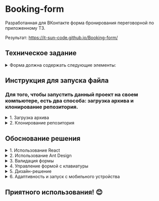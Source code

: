 # Booking-form

Разработанная для ВКонтакте форма бронирования переговорной по приложенному ТЗ.

Результат: https://it-sun-code.github.io/Booking-form/

## Техническое задание

<details>
<summary>Форма должна содержать следующие элементы:</summary>

- выпадающий список с выбором башни (А или Б)
- выпадающий список с выбором этажа (с 3 по 27)
- выпадающий список с выбором переговорки. На каждом этаже 10 переговорок
- выбор даты и интервала времени (в произвольном виде, например выпадающие списки, data-
  picker)
- поле ввода комментария (textarea)
- кнопка "Отправить" (по нажатию - выводить в консоль данные формы в виде json)
- кнопка "Очистить" (по нажатию очищает форму)

Код необходимо писать либо на чистом JavaScript, либо с использованием React.

При выполнении задания можно пользоваться готовыми библиотеками компонентов, в верстке
желательно использовать флексбоксы.

</details>

## Инструкция для запуска файла

### Для того, чтобы запустить данный проект на своем компьютере, есть два способа: загрузка архива и клонирование репозитория.

<details>
<summary>1. Загрузка архива</summary>

1.1 Нажмите кнопку "Code" в верхней части страницы рядом с именем репозитория.

1.2 В выпадающем меню выберите "Download ZIP".

1.3 Архив со всем содержимым репозитория загрузится на ваш компьютер.

1.4 Распакуйте архив.

1.5 После распаковки архива пользователь сможет открыть проект в любом редакторе кода и запустить его на своем компьютере.

1.6 Откройте терминал (командную строку) на вашем компьютере.

1.7 Перейдите в директорию проекта, используя команду cd <путь*к*директории_проекта>.

1.8 Убедитесь, что у вас установлен Node.js и npm (Node Package Manager). Вы можете проверить установку, введя команды node -v и npm -v в терминале. Если они не установлены, вам нужно будет сначала установить их.

1.9 Установите зависимости проекта, выполнив команду yarn install в терминале. Это установит все необходимые пакеты и зависимости, указанные в файле package.json.

1.10 После успешной установки зависимостей запустите проект командой yarn dev или npm run dev. Эта команда запустит процесс разработки и веб-сервер, который будет слушать указанный порт и автоматически перезагружать проект при внесении изменений в исходный код.

1.11 Откройте веб-браузер и перейдите по адресу http://localhost:... (указано в проекте). Вы должны увидеть запущенное приложение.

1.12 Теперь вы успешно запустили проект с помощью команды yarn dev и можете начать работу с ним на своем компьютере.

</details>

<details>
<summary>2. Клонирование репозитория</summary>

2.1 Нажмите кнопку "Code" в верхней части страницы рядом с именем репозитория.

2.2 В выпадающем меню выберите "HTTPS" или "SSH", чтобы скопировать URL-адрес репозитория.

2.3 Откройте терминал на компьютере и перейдите в папку, куда хотите клонировать репозиторий.

2.4 Введите команду git clone и вставьте скопированный URL-адрес репозитория, например: `git clone https://github.com/имя-пользователя/название-репозитория.git`.

2.5 Нажмите "Enter", чтобы начать клонирование репозитория.

2.6 Клонированный репозиторий появится в выбранной папке на компьютере.

2.7 После клонирования репозитория вы сможете открыть проект в любом редакторе кода и запустить его на своем компьютере.

2.8 Инструкция для запуска с помощью yarn dev описана выше.

</details>

## Обоснование решения

<details>
<summary>1. Использование React</summary>

1.1 React является одной из самых популярных библиотек JavaScript для создания пользовательских интерфейсов.

1.2 React предоставляет модульную архитектуру разработки, которая позволяет повторно использовать компоненты и легко комбинировать их для создания сложного интерфейса. Это особенно полезно для небольших приложений, где часто требуется создание нескольких похожих компонентов.

1.3 Быстрое обновление интерфейса: Реакт использует виртуальный DOM (VDOM), который позволяет эффективно обновлять только изменившиеся части интерфейса. Это делает процесс рендеринга и обновления интерфейса очень быстрым, что особенно важно для небольших приложений с небольшим объемом данных.

</details>

<details>
<summary>2. Использование Ant Design</summary>

2.1 Ant Design - это набор готовых компонентов пользовательского интерфейса (UI), разработанный на базе React, который предоставляет разработчикам множество полезных инструментов и функций.

2.2 Ant Design предлагает широкий выбор готовых компонентов, таких как формы, таблицы, навигационные элементы и многое другое. Это позволяет разработчикам быстро создавать качественные пользовательские интерфейсы без необходимости писать компоненты с нуля.

2.3 Однородный стиль обеспечивает единообразный стиль внешнего вида приложения. Все компоненты Ant Design разработаны в соответствии с общими дизайн-принципами и имеют согласованный внешний вид и поведение. Это помогает создавать приятный пользовательский опыт и упрощает работу с интерфейсом для пользователей.

</details>

<details>
<summary>3. Валидация формы</summary>

3.1 Отправить форму пустой нельзя, но поле Комментарии является необязательным на случай, если посетителям не понадобится ничего дополнительного из техники.

3.2 Выбор даты и времени раньше текущих невозможен, чтобы нельзя было забронировать переговорку на Вчера.

3.3 Выбор времени начинается со следующего часа: необходимо подготовить комнату для следующих посетителей, учесть их комментарии по поводу необходимой техники, исключить суету.

3.4 Выбор минут 0, 15, 30, 45: посетители могут забронировать переговорку минимум на 15 минут для очень быстрых совещаний.

3.5 Выбрать переговорку на период 0 часов 0 минут невозможно, например, 15:00-15:00 (это бы привело к ошибке в дальнейшей обработке на сервере) Можно выбрать:

      - 15:00-15:15,

      - 15:00-15:30,

      - 15:00-15:45,

      - 15:00-16:00 И так далее...

3.6 Можно выбрать ночное время на случай, если башни открыты и работают круглосуточно, а у посетителей есть острая необходимость в совещании.

3.7 Кнопка отправить - отправляет значения из формы в консоль в формате json (по техническому заданию) и в LocalStorage. Затем открывается модальное окно с данными(берутся из LocalStorage), чтобы пользователь мог проверить, корректно ли он заполнил форму. По кнопке Спасибо LocalStorage очищается.

3.8 Форма реализована в виде модального окна с использованием React Portal, чтобы рендерить ее вне иерархии компонентов React. Это полезно для модальных окон, поскольку они обычно должны быть размещены на верхнем уровне и не зависеть от положения компонентов на странице.

3.9 Модальное окно - переиспользуемый компонент. Благодаря этому, можно отображать в нем как саму форму, так и другие элементы, например, сообщение об успешной отправке данных.

</details>

<details>
<summary>4. Управление формой с клавиатуры</summary>

Для удобства пользователя есть возможность управления формой/модальным окном с клавиатуры

      - Стрелки (вверх, вниз) - выбор башни, этажа, переговорки
      - Enter - подтвердить выбор
      - Esc - закрыть форму

</details>

<details>
<summary>5. Дизайн-решение</summary>
  
5.1 Минималистичный сайт - удобен для пользователя, в нем нет ничего лишнего: ссылка на информацию про стажировку, правила использования формы, кнопка открытия формы.
  
5.2 Ограниченная цветовая гамма - для достижения визуальной гармонии было выбрано 3 цвета, которые сочетаются между собой:

      - #557eff - фиолетовый для заголовков

      - #3d4f88 - темно-фиолетовый для обычного текста

      - #fec7ff - розовый для логотипа и декоративных линий, рамок

5.3 Размер отступов - в основном были использованы размеры, кратные 2, например: 12, 16, 32 итд. Отступы между элементами, имеющими 1 уровень значимости меньше, чем отступы от их блока до другого блока, например:

         отступы между элеменотами списка 16px,
         отступы между двумя списками 32px и тд.

</details>

<details>
<summary>6. Адаптивность и запуск с мобильного устройства</summary>
  
В БУДУЩЕМ Форма может быть отображена для устройств с шириной:

      - 270-300px
      - 300-400px
      - 400-500px
      - 500-600px
      - 600+

</details>

## Приятного использования! 😊

